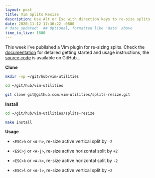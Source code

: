 ```yaml
---
layout: post
title: Vim Splits Resize
description: Use Alt or Esc with direction keys to re-size splits
date: 2020-11-12 17:36:22 -0800
# date_updated:  ## Optional, formatted like 'date' above
time_to_live: 1800
---
```



This week I've published a Vim plugin for re-sizing splits. Check the [documentation][link__documentation] for detailed getting started and usage instructions, the [source code][link__source] is available on GitHub...


**Clone**


```Bash
mkdir -vp ~/git/hub/vim-utilities

cd ~/git/hub/vim-utilities

git clone git@github.com:vim-utilities/splits-resize.git
```


**Install**


```Bash
cd ~/git/hub/vim-utilities/splits-resize

make install
```


**Usage**


- `<ESC>h` or `<A-h>`, re-size active vertical split by `-2`

- `<ESC>j` or `<A-j>`, re-size active horizontal split by `+2`

- `<ESC>k` or `<A-k>`, re-size active horizontal split by `-2`

- `<ESC>l` or `<A-l>`, re-size active vertical split by `+2`



[link__documentation]: https://github.com/vim-utilities/splits-resize/blob/main/.github/README.md "Repository documentation"

[link__source]: https://github.com/vim-utilities/splits-resize "Repository source code"


